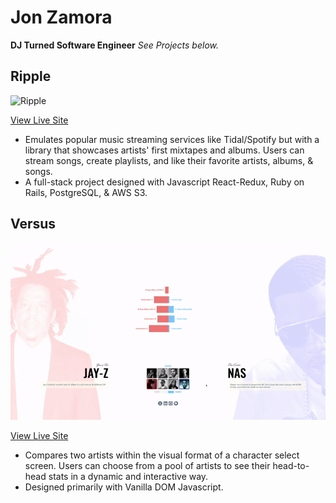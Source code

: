 # Jon Zamora
**DJ Turned Software Engineer** *See Projects below.*

## Ripple

<img src="images/ripple.gif" alt="Ripple">

[View Live Site](https://ripple-music-jz.herokuapp.com)

* Emulates popular music streaming services like Tidal/Spotify but with a library that showcases artists' first mixtapes and albums. Users can stream songs, create playlists, and like their favorite artists, albums, & songs.
* A full-stack project designed with Javascript React-Redux, Ruby on Rails, PostgreSQL, & AWS S3.

## Versus

<img src="images/versus.gif" alt="Versus">

[View Live Site](https://jayzizzle.github.io/versus)

* Compares two artists within the visual format of a character select screen. Users can choose from a pool of artists to see their head-to-head stats in a dynamic and interactive way.
* Designed primarily with Vanilla DOM Javascript.
